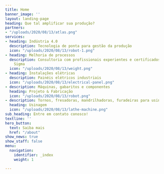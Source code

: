 ```yaml
---
title: Home
banner_image: ''
layout: landing-page
heading: Que tal amplificar sua produção?
partners:
- "/uploads/2020/08/13/atlas.png"
services:
- heading: Indústria 4.0
  description: Tecnologia de ponta para gestão da produção
  icon: "/uploads/2020/08/13/robot-1.png"
- heading: Melhoria de processos
  description: Consultoria com profissionais experientes e certificados em Lean Six
    Sigma
  icon: "/uploads/2020/08/13/weight.png"
- heading: Instalações elétricas
  description: Painéis elétricos industriais
  icon: "/uploads/2020/08/13/electrical-panel.png"
- description: Máquinas, gabaritos e componentes
  heading: Projeto & Fabricação
  icon: "/uploads/2020/08/13/robot.png"
- description: Tornos, fresadoras, mandrilhadoras, furadeiras para usinagem de precisão
  heading: Usinagem
  icon: "/uploads/2020/08/13/lathe-machine.png"
sub_heading: Entre em contato conosco!
textline: ''
hero_button:
  text: Saiba mais
  href: "/about"
show_news: true
show_staff: false
menu:
  navigation:
    identifier: _index
    weight: 1

---
```


